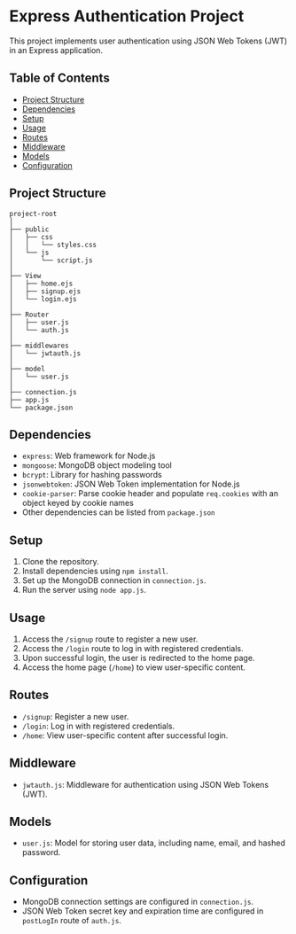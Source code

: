# Express Authentication Project

This project implements user authentication using JSON Web Tokens (JWT) in an Express application.

## Table of Contents

- [Project Structure](#project-structure)
- [Dependencies](#dependencies)
- [Setup](#setup)
- [Usage](#usage)
- [Routes](#routes)
- [Middleware](#middleware)
- [Models](#models)
- [Configuration](#configuration)

## Project Structure
```
project-root
│
├── public
│   ├── css
│   │   └── styles.css
│   └── js
│       └── script.js
│
├── View
│   ├── home.ejs
│   ├── signup.ejs
│   └── login.ejs
│
├── Router
│   ├── user.js
│   └── auth.js
│
├── middlewares
│   └── jwtauth.js
│
├── model
│   └── user.js
│
├── connection.js
├── app.js
└── package.json
```

## Dependencies

- `express`: Web framework for Node.js
- `mongoose`: MongoDB object modeling tool
- `bcrypt`: Library for hashing passwords
- `jsonwebtoken`: JSON Web Token implementation for Node.js
- `cookie-parser`: Parse cookie header and populate `req.cookies` with an object keyed by cookie names
- Other dependencies can be listed from `package.json`

## Setup

1. Clone the repository.
2. Install dependencies using `npm install`.
3. Set up the MongoDB connection in `connection.js`.
4. Run the server using `node app.js`.

## Usage

1. Access the `/signup` route to register a new user.
2. Access the `/login` route to log in with registered credentials.
3. Upon successful login, the user is redirected to the home page.
4. Access the home page (`/home`) to view user-specific content.

## Routes

- `/signup`: Register a new user.
- `/login`: Log in with registered credentials.
- `/home`: View user-specific content after successful login.

## Middleware

- `jwtauth.js`: Middleware for authentication using JSON Web Tokens (JWT).

## Models

- `user.js`: Model for storing user data, including name, email, and hashed password.

## Configuration

- MongoDB connection settings are configured in `connection.js`.
- JSON Web Token secret key and expiration time are configured in `postLogIn` route of `auth.js`.



